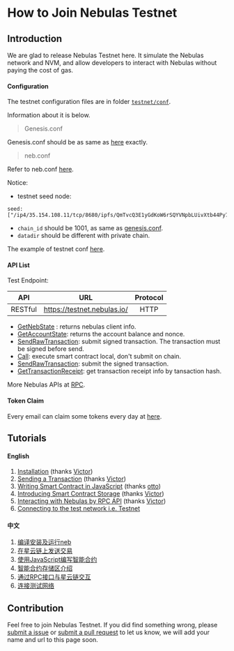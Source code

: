 # How to Join Nebulas Testnet

## Introduction

We are glad to release Nebulas Testnet here. It simulate the Nebulas network and NVM, and allow developers to interact with Nebulas without paying the cost of gas.

#### Configuration

The testnet configuration files are in folder [`testnet/conf`](https://github.com/nebulasio/go-nebulas/tree/develop/testnet/conf).

Information about it is below.

> Genesis.conf

Genesis.conf should be as same as [here](resources/conf/testnet-genesis.conf) exactly.

> neb.conf

Refer to neb.conf [here](resources/conf/neb.conf).

Notice:

* testnet seed node:

```
seed:["/ip4/35.154.108.11/tcp/8680/ipfs/QmTvcQ3E1yGdKoW6rSQYVNpbLUivXtb44Py72EvySSLaQx"]
```
* `chain_id` should be 1001, as same as [genesis.conf](resources/conf/testnet-genesis.conf).
* `datadir` should be different with private chain.

The example of testnet conf [here](resources/conf/testnet-config.conf).

#### API List

Test Endpoint:

| API | URL | Protocol |
|-------|:------------:|:------------:|
| RESTful | https://testnet.nebulas.io/ | HTTP |

* [GetNebState](https://github.com/nebulasio/wiki/blob/master/rpc.md#getnebstate) : returns nebulas client info.
* [GetAccountState](https://github.com/nebulasio/wiki/blob/master/rpc.md#getaccountstate): returns the account balance and nonce.
* [SendRawTransaction](https://github.com/nebulasio/wiki/blob/master/rpc.md#sendrawtransaction): submit signed transaction. The transaction must be signed before send.
* [Call](https://github.com/nebulasio/wiki/blob/master/rpc.md#call): execute smart contract local, don't submit on chain.
* [SendRawTransaction](https://github.com/nebulasio/wiki/blob/master/rpc.md#sendrawtransaction): submit the signed transaction.
* [GetTransactionReceipt](https://github.com/nebulasio/wiki/blob/master/rpc.md#gettransactionreceipt): get transaction receipt info by tansaction hash.

More Nebulas APIs at [RPC](https://github.com/nebulasio/wiki/blob/master/rpc.md).

#### Token Claim

Every email can claim some tokens every day at [here](https://testnet.nebulas.io/claim).

## Tutorials

#### English

1. [Installation](https://github.com/nebulasio/wiki/blob/master/tutorials/%5BEnglish%5D%20Nebulas%20101%20-%2001%20Installation.md) (thanks [Victor](https://github.com/victorychain))
2. [Sending a Transaction](https://github.com/nebulasio/wiki/blob/master/tutorials/%5BEnglish%5D%20Nebulas%20101%20-%2002%20Transaction.md) (thanks [Victor](https://github.com/victorychain))
3. [Writing Smart Contract in JavaScript](https://github.com/nebulasio/wiki/blob/master/tutorials/%5BEnglish%5D%20Nebulas%20101%20-%2003%20Smart%20Contracts%20JavaScript.md) (thanks [otto](https://github.com/ottokafka))
4. [Introducing Smart Contract Storage](https://github.com/nebulasio/wiki/blob/master/tutorials/%5BEnglish%5D%20Nebulas%20101%20-%2004%20Smart%20Contract%20Storage.md) (thanks [Victor](https://github.com/victorychain))
5. [Interacting with Nebulas by RPC API](https://github.com/nebulasio/wiki/blob/master/tutorials/%5BEnglish%5D%20Nebulas%20101%20-%2005%20Interacting%20with%20Nebulas%20by%20RPC%20API.md) (thanks [Victor](https://github.com/victorychain))
6. [Connecting to the test network i.e. Testnet](https://github.com/nebulasio/wiki/blob/master/tutorials/%5BEnglish%5D%20Nebulas%20101%20-%2006%20Testnet.md)

#### 中文

1. [编译安装及运行neb](https://github.com/nebulasio/wiki/blob/master/tutorials/%5B中文%5D%20Nebulas%20101%20-%2001%20编译安装.md)
2. [在星云链上发送交易](https://github.com/nebulasio/wiki/blob/master/tutorials/%5B中文%5D%20Nebulas%20101%20-%2002%20发送交易.md)
3. [使用JavaScript编写智能合约](https://github.com/nebulasio/wiki/blob/master/tutorials/%5B中文%5D%20Nebulas%20101%20-%2003%20编写智能合约.md)
4. [智能合约存储区介绍](https://github.com/nebulasio/wiki/blob/master/tutorials/%5B中文%5D%20Nebulas%20101%20-%2004%20智能合约存储区.md)
5. [通过RPC接口与星云链交互](https://github.com/nebulasio/wiki/blob/master/tutorials/%5B中文%5D%20Nebulas%20101%20-%2005%20通过RPC接口与星云链交互.md)
6. [连接测试网络](https://github.com/nebulasio/wiki/blob/master/tutorials/%5B中文%5D%20Nebulas%20101%20-%2006%20测试网络.md)

## Contribution

Feel free to join Nebulas Testnet. If you did find something wrong, please [submit a issue](https://github.com/nebulasio/go-nebulas/issues/new) or [submit a pull request](https://github.com/nebulasio/go-nebulas/pulls) to let us know, we will add your name and url to this page soon.
